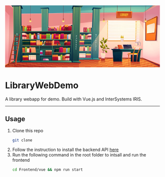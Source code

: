 ![Banner](./Frontend/vue/public/libcartoon.jpg)

# LibraryWebDemo

A library webapp for demo. Build with Vue.js and InterSystems IRIS.

---

## Usage

1. Clone this repo
    ```bash
    git clone
    ```
2. Follow the instruction to install the backend API [here](./Backend/README.md)
3. Run the following command in the root folder to intsall and run the frontend
    ```bash
    cd Frontend/vue && npm run start
    ```
